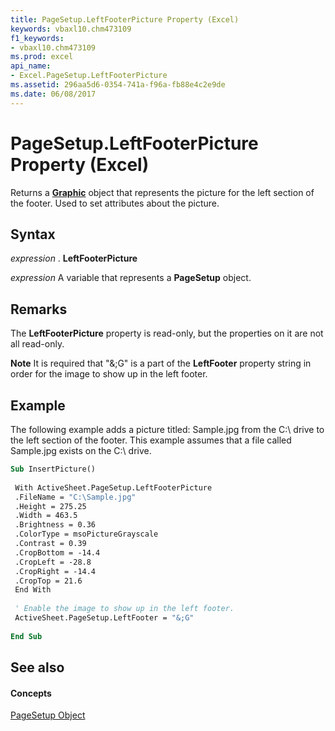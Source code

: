 ```yaml
---
title: PageSetup.LeftFooterPicture Property (Excel)
keywords: vbaxl10.chm473109
f1_keywords:
- vbaxl10.chm473109
ms.prod: excel
api_name:
- Excel.PageSetup.LeftFooterPicture
ms.assetid: 296aa5d6-0354-741a-f96a-fb88e4c2e9de
ms.date: 06/08/2017
---
```



# PageSetup.LeftFooterPicture Property (Excel)

Returns a  **[Graphic](graphic-object-excel.md)** object that represents the picture for the left section of the footer. Used to set attributes about the picture.


## Syntax

 _expression_ . **LeftFooterPicture**

 _expression_ A variable that represents a **PageSetup** object.


## Remarks

The  **LeftFooterPicture** property is read-only, but the properties on it are not all read-only.


 **Note**  It is required that "&;G" is a part of the  **LeftFooter** property string in order for the image to show up in the left footer.


## Example

The following example adds a picture titled: Sample.jpg from the C:\ drive to the left section of the footer. This example assumes that a file called Sample.jpg exists on the C:\ drive.


```vb
Sub InsertPicture() 
 
 With ActiveSheet.PageSetup.LeftFooterPicture 
 .FileName = "C:\Sample.jpg" 
 .Height = 275.25 
 .Width = 463.5 
 .Brightness = 0.36 
 .ColorType = msoPictureGrayscale 
 .Contrast = 0.39 
 .CropBottom = -14.4 
 .CropLeft = -28.8 
 .CropRight = -14.4 
 .CropTop = 21.6 
 End With 
 
 ' Enable the image to show up in the left footer. 
 ActiveSheet.PageSetup.LeftFooter = "&;G" 
 
End Sub
```


## See also


#### Concepts


[PageSetup Object](pagesetup-object-excel.md)


